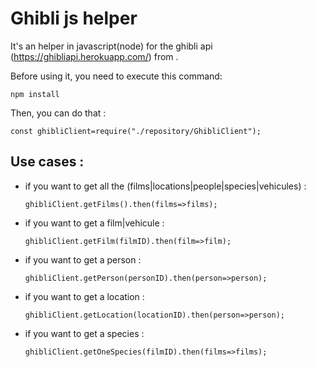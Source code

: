 # Ghibli js helper 

It's an helper in javascript(node) for the ghibli api (https://ghibliapi.herokuapp.com/) from .

Before using it, you need to execute this command:
```
npm install
```
Then, you can do that :
```
const ghibliClient=require("./repository/GhibliClient");

```

## Use cases :
 - if you want to get all the (films|locations|people|species|vehicules) :
    ```
    ghibliClient.getFilms().then(films=>films);
    ```
- if you want to get a film|vehicule :
    ```
    ghibliClient.getFilm(filmID).then(film=>film);
    ```
- if you want to get a person :
    ```
    ghibliClient.getPerson(personID).then(person=>person);
    ```
- if you want to get a location :
    ```
    ghibliClient.getLocation(locationID).then(person=>person);
    ```
- if you want to get a species :
    ```
    ghibliClient.getOneSpecies(filmID).then(films=>films);
    ```


